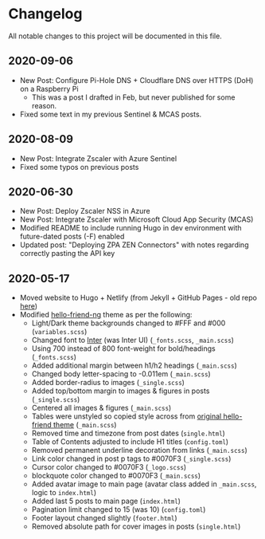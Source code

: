 # Changelog

All notable changes to this project will be documented in this file.

## 2020-09-06

- New Post: Configure Pi-Hole DNS + Cloudflare DNS over HTTPS (DoH) on a Raspberry Pi
  - This was a post I drafted in Feb, but never published for some reason.
- Fixed some text in my previous Sentinel & MCAS posts.

## 2020-08-09

- New Post: Integrate Zscaler with Azure Sentinel
- Fixed some typos on previous posts

## 2020-06-30
- New Post: Deploy Zscaler NSS in Azure
- New Post: Integrate Zscaler with Microsoft Cloud App Security (MCAS)
- Modified README to include running Hugo in dev environment with future-dated posts (-F) enabled
- Updated post: "Deploying ZPA ZEN Connectors" with notes regarding correctly pasting the API key

## 2020-05-17
- Moved website to Hugo + Netlify (from Jekyll + GitHub Pages - old repo [here](https://github.com/nathancatania/nathancatania.com))
- Modified [hello-friend-ng](https://github.com/rhazdon/hugo-theme-hello-friend-ng) theme as per the following:
  - Light/Dark theme backgrounds changed to #FFF and #000 (`variables.scss`)
  - Changed font to [Inter](https://rsms.me/inter/) (was Inter UI) (`_fonts.scss`, `_main.scss`)
  - Using 700 instead of 800 font-weight for bold/headings (`_fonts.scss`)
  - Added additional margin between h1/h2 headings (`_main.scss`)
  - Changed body letter-spacing to -0.011em (`_main.scss`)
  - Added border-radius to images (`_single.scss`)
  - Added top/bottom margin to images & figures in posts (`_single.scss`)
  - Centered all images & figures (`_main.scss`)
  - Tables were unstyled so copied style across from [original hello-friend theme](https://github.com/panr/hugo-theme-hello-friend) (`_main.scss`)
  - Removed time and timezone from post dates (`single.html`)
  - Table of Contents adjusted to include H1 titles (`config.toml`)
  - Removed permanent underline decoration from links (`_main.scss`)
  - Link color changed in post p tags to #0070F3 (`_single.scss`)
  - Cursor color changed to #0070F3 (`_logo.scss`)
  - blockquote color changed to #0070F3 (`_main.scss`)
  - Added avatar image to main page (avatar class added in `_main.scss`, logic to `index.html`)
  - Added last 5 posts to main page (`index.html`)
  - Pagination limit changed to 15 (was 10) (`config.toml`)
  - Footer layout changed slightly (`footer.html`)
  - Removed absolute path for cover images in posts (`single.html`)